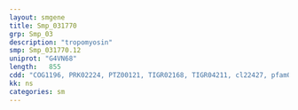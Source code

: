 ```yaml
---
layout: smgene
title: Smp_031770
grp: Smp_03
description: "tropomyosin"
smp: Smp_031770.12
uniprot: "G4VN68"
length:   855
cdd: "COG1196, PRK02224, PTZ00121, TIGR02168, TIGR04211, cl22427, pfam00261, pfam12718"
kk: ns
categories: sm
---
```


